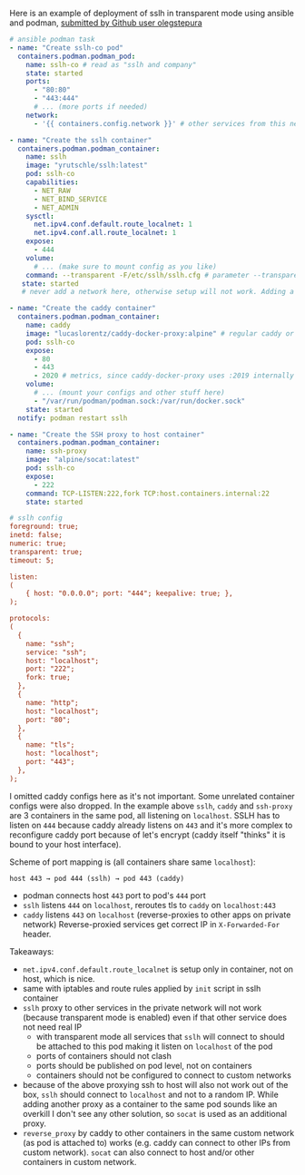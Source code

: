 Here is an example of deployment of sslh in transparent mode
using ansible and podman, [submitted by Github user
olegstepura](https://github.com/yrutschle/sslh/issues/448)

```yaml
# ansible podman task
- name: "Create sslh-co pod"
  containers.podman.podman_pod:
    name: sslh-co # read as "sslh and company"
    state: started
    ports:
      - "80:80"
      - "443:444"
      # ... (more ports if needed)
    network:
      - '{{ containers.config.network }}' # other services from this network can access containers in this network for example prometheus can read caddy metrics at sslh-co:2020, also caddy itself can connect to other services to act as a reverse proxy

- name: "Create the sslh container"
  containers.podman.podman_container:
    name: sslh
    image: "yrutschle/sslh:latest"
    pod: sslh-co
    capabilities:
      - NET_RAW
      - NET_BIND_SERVICE
      - NET_ADMIN
    sysctl:
      net.ipv4.conf.default.route_localnet: 1
      net.ipv4.conf.all.route_localnet: 1
    expose:
      - 444
    volume:
      # ... (make sure to mount config as you like)
    command: --transparent -F/etc/sslh/sslh.cfg # parameter --transparent here is needed to trigger configure_iptables in init script
   state: started
   # never add a network here, otherwise setup will not work. Adding a network disconnects sslh container from pod's shared localhost

- name: "Create the caddy container"
  containers.podman.podman_container:
    name: caddy
    image: "lucaslorentz/caddy-docker-proxy:alpine" # regular caddy or nginx image will also work
    pod: sslh-co
    expose:
      - 80
      - 443
      - 2020 # metrics, since caddy-docker-proxy uses :2019 internally
    volume:
      # ... (mount your configs and other stuff here)
      - "/var/run/podman/podman.sock:/var/run/docker.sock"
    state: started
  notify: podman restart sslh

- name: "Create the SSH proxy to host container"
  containers.podman.podman_container:
    name: ssh-proxy
    image: "alpine/socat:latest"
    pod: sslh-co
    expose:
      - 222
    command: TCP-LISTEN:222,fork TCP:host.containers.internal:22
    state: started
```

```ini
# sslh config
foreground: true;
inetd: false;
numeric: true;
transparent: true;
timeout: 5;

listen:
(
    { host: "0.0.0.0"; port: "444"; keepalive: true; },
);

protocols:
(
  {
    name: "ssh";
    service: "ssh";
    host: "localhost";
    port: "222";
    fork: true;
  },
  {
    name: "http";
    host: "localhost";
    port: "80";
  },
  {
    name: "tls";
    host: "localhost";
    port: "443";
  },
);
```

I omitted caddy configs here as it's not important. Some unrelated container configs were also dropped.
In the example above `sslh`, `caddy` and `ssh-proxy` are 3 containers in the same pod, all listening on `localhost`. SSLH has to listen on `444` because caddy already listens on `443` and it's more complex to reconfigure caddy port because of let's encrypt (caddy itself "thinks" it is bound to your host interface).

Scheme of port mapping is (all containers share same `localhost`):
```
host 443 → pod 444 (sslh) → pod 443 (caddy)
```
- podman connects host `443` port to pod's `444` port
- `sslh` listens `444` on `localhost`, reroutes tls to `caddy` on `localhost:443`
- `caddy` listens `443` on `localhost` (reverse-proxies to other apps on private network)
Reverse-proxied services get correct IP in `X-Forwarded-For` header.

Takeaways:
- `net.ipv4.conf.default.route_localnet` is setup only in container, not on host, which is nice.
- same with iptables and route rules applied by `init` script in sslh container
- `sslh` proxy to other services in the private network will not work (because transparent mode is enabled) even if that other service does not need real IP
	- with transparent mode all services that `sslh` will connect to should be attached to this pod making it listen on `localhost` of the pod
	- ports of containers should not clash
	- ports should be published on pod level, not on containers
	- containers should not be configured to connect to custom networks
- because of the above proxying ssh to host will also not work out of the box, `sslh` should connect to `localhost` and not to a random IP. While adding another proxy as a container to the same pod sounds like an overkill I don't see any other solution, so `socat` is used as an additional proxy.
- `reverse_proxy` by caddy to other containers in the same custom network (as pod is attached to) works (e.g. caddy can connect to other IPs from custom network). `socat` can also connect to host and/or other containers in custom network.

